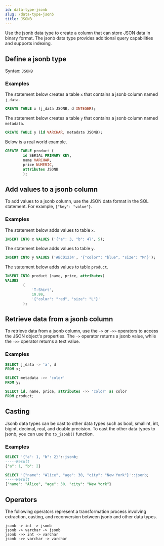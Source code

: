 ```yaml
---
id: data-type-jsonb
slug: /data-type-jsonb
title: JSONB
---
```


Use the jsonb data type to create a column that can store JSON data in binary format. The jsonb data type provides additional query capabilities and supports indexing.

## Define a jsonb type

Syntax:
`JSONB`

### Examples

The statement below creates a table `x` that contains a jsonb column named `j_data`.

```sql
CREATE TABLE x (j_data JSONB, d INTEGER);
```

The statement below creates a table `y` that contains a jsonb column named `metadata`.

```sql
CREATE TABLE y (id VARCHAR, metadata JSONB);
```

Below is a real world example.

```sql
CREATE TABLE product (
        id SERIAL PRIMARY KEY,
        name VARCHAR,
        price NUMERIC,
        attributes JSONB
        );
```


## Add values to a jsonb column

To add values to a jsonb column, use the JSON data format in the SQL statement. For example, `{"key": "value"}`.

### Examples

The statement below adds values to table `x`.

```sql
INSERT INTO x VALUES ('{"a": 3, "b": 4}', 5);
```

The statement below adds values to table `y`.
```sql
INSERT INTO y VALUES ('ABCD1234', '{"color": "blue", "size": "M"}');
```

The statement below adds values to table `product`.

```sql
INSERT INTO product (name, price, attributes)
VALUES 
        (
            'T-Shirt', 
            19.99, 
            '{"color": "red", "size": "L"}'
        );
```


## Retrieve data from a jsonb column

To retrieve data from a jsonb column, use the `->` or `->>` operators to access the JSON object's properties. The `->` operator returns a jsonb value, while the `->>` operator returns a text value.

### Examples

```sql
SELECT j_data -> 'a', d
FROM x;
```

```sql
SELECT metadata ->> 'color'
FROM y;
```

```sql
SELECT id, name, price, attributes ->> 'color' as color
FROM product;
```


## Casting

Jsonb data types can be cast to other data types such as bool, smallint, int, bigint, decimal, real, and double precision. To cast the other data types to jsonb, you can use the `to_jsonb()` function.

### Examples

```sql
SELECT '{"a": 1, "b": 2}'::jsonb;
-----Result
{"a": 1, "b": 2}
```

```sql
SELECT '{"name": "Alice", "age": 30, "city": "New York"}'::jsonb;
-----Result
{"name": "Alice", "age": 30, "city": "New York"}
```



## Operators

The following operators represent a transformation process involving extraction, casting, and reconversion between jsonb and other data types.

`jsonb -> int -> jsonb` <br />
`jsonb -> varchar -> jsonb` <br />
`jsonb ->> int -> varchar` <br />
`jsonb ->> varchar -> varchar` <br />